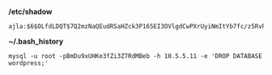 **/etc/shadow**
```
ajla:$6$OLfdLDQT$7Q2mzNaQEudRSaHZck3P165EI3OVlgdCwPXrUyiNmItYb7fc/z5RvPc.4VeMgsGMq1H7Wl3HH/dUP2ELRjc2t1:18184:0:99999:7:::
```

**~/.bash_history**
```
mysql -u root -pBmDu9xUHKe3fZi3Z7RdMBeb -h 10.5.5.11 -e 'DROP DATABASE wordpress;'
```
